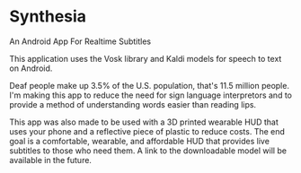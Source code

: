 # Synthesia
 An Android App For Realtime Subtitles
 
 This application uses the Vosk library and Kaldi models for speech to text on Android.

 Deaf people make up 3.5% of the U.S. population, that's 11.5 million people. I'm making this app to reduce the need for sign language interpretors and to provide a method of understanding words easier than reading lips.

 This app was also made to be used with a 3D printed wearable HUD that uses your phone and a reflective piece of plastic to reduce costs. The end goal is a comfortable, wearable, and affordable HUD that provides live subtitles to those who need them. A link to the downloadable model will be available in the future.